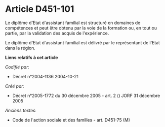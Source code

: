 # Article D451-101

Le diplôme d'Etat d'assistant familial est structuré en domaines de compétences et peut être obtenu par la voie de la
formation ou, en tout ou partie, par la validation des acquis de l'expérience.

Le diplôme d'Etat d'assistant familial est délivré par le représentant de l'Etat dans la région.

**Liens relatifs à cet article**

_Codifié par_:

  - Décret n°2004-1136 2004-10-21

_Créé par_:

  - Décret n°2005-1772 du 30 décembre 2005 - art. 2 () JORF 31 décembre 2005

_Anciens textes_:

  - Code de l'action sociale et des familles - art. D451-75 (M)
